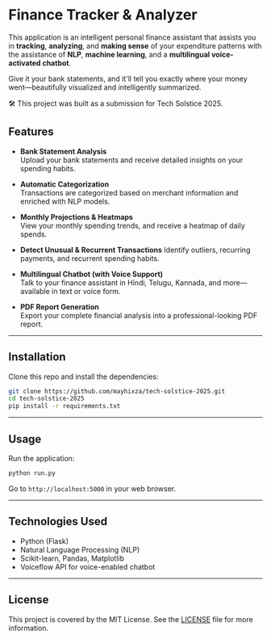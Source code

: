 # Finance Tracker & Analyzer

This application is an intelligent personal finance assistant that assists you in **tracking**, **analyzing**, and **making sense** of your expenditure patterns with the assistance of **NLP**, **machine learning**, and a **multilingual voice-activated chatbot**.

Give it your bank statements, and it'll tell you exactly where your money went—beautifully visualized and intelligently summarized.

🛠️ This project was built as a submission for Tech Solstice 2025.

## Features

- **Bank Statement Analysis**  
  Upload your bank statements and receive detailed insights on your spending habits.

- **Automatic Categorization**  
  Transactions are categorized based on merchant information and enriched with NLP models.

- **Monthly Projections & Heatmaps**  
  View your monthly spending trends, and receive a heatmap of daily spends.

- **Detect Unusual & Recurrent Transactions**
  Identify outliers, recurring payments, and recurrent spending habits.

-  **Multilingual Chatbot (with Voice Support)**  
  Talk to your finance assistant in Hindi, Telugu, Kannada, and more—available in text or voice form.

- **PDF Report Generation**  
  Export your complete financial analysis into a professional-looking PDF report.

---

## Installation

Clone this repo and install the dependencies:

```bash
git clone https://github.com/mayhixza/tech-solstice-2025.git
cd tech-solstice-2025
pip install -r requirements.txt
```

---

## Usage

Run the application:

```bash
python run.py
```

Go to `http://localhost:5000` in your web browser.

---

## Technologies Used

- Python (Flask)
- Natural Language Processing (NLP)
- Scikit-learn, Pandas, Matplotlib
- Voiceflow API for voice-enabled chatbot

---

## License

This project is covered by the MIT License. See the [LICENSE](LICENSE) file for more information.
